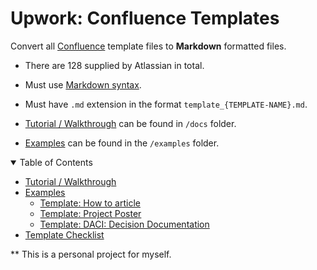 # Upwork: Confluence Templates

Convert all [Confluence](https://www.atlassian.com/software/confluence) template files to **Markdown** formatted files.

- There are 128 supplied by Atlassian in total.

- Must use [Markdown syntax](https://www.markdownguide.org/basic-syntax/).

- Must have `.md` extension in the format `template_{TEMPLATE-NAME}.md`.

- [Tutorial / Walkthrough](./docs/tutorial.md) can be found in `/docs` folder.

- [Examples](./examples) can be found in the `/examples` folder.

<details open="open">
<summary>Table of Contents</summary>

- [Tutorial / Walkthrough](./docs/tutorial.md)
- [Examples](./examples)
  - [Template: How to article](./examples/template_how-to-article.md)
  - [Template: Project Poster](./examples/template_project-poster.md)
  - [Template: DACI: Decision Documentation](./examples/template_daci-decision-documentation.md)
- [Template Checklist](./docs/template-checklist.md)

</details>

** This is a personal project for myself.